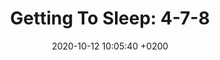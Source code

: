 ---
title:  "Getting To Sleep: 4-7-8"
date:   2020-10-12 10:05:40 +0200
categories: techniques sleeping breathing 4-7-8
link: "https://youtu.be/gz4G31LGyog"
description: "A breathing technique to help you fall asleep when your mind is racing"
type: anxiety
order: 1
---